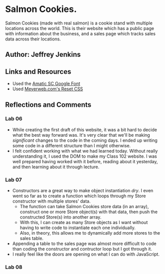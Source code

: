 # Salmon Cookies.

Salmon Cookies (made with real salmon) is a cookie stand with multiple locations across the world. This is their website which has a public page with information about the business, and a sales page which tracks sales data across their locations.

## Author: Jeffrey Jenkins

## Links and Resources

- Used the [Amatic SC Google Font](https://fonts.google.com/specimen/Amatic+SC)
- Used [Meyerweb.com's Reset CSS](http://meyerweb.com/eric/tools/css/reset/)

## Reflections and Comments

### Lab 06

- While creating the first draft of this website, it was a bit hard to decide what the best way forward was. It's very clear that we'll be making *significant* changes to the code in the coming days. I ended up writing some code in a different structure than I might otherwise.
- I felt confident working with what we had learned today. Without really understanding it, I used the DOM to make my Class 102 website. I was well prepared having worked with it before, reading about it yesterday, and then learning about it through lecture.

### Lab 07

- Constructors are a great way to make object instantiation *dry*. I even went so far as to create a function which loops through my Store constructor with multiple stores' data.
  - The function can take Salmon Cookies store data (in an array), construct one or more Store object(s) with that data, then push the constructed Store(s) into another array.
  - With this, I can create as many Store objects as I want without having to write code to instantiate each one individually.
  - Also, in theory, this allows me to dynamically add more stores to the sales table.
- Appending a table to the sales page was almost more difficult to code than coding the constructor and contructor loop but I got through it.
- I really feel like the doors are opening on what I can do with JavaScript.

### Lab 08
